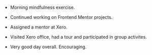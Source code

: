 - Morning mindfulness exercise.

- Continued working on Frontend Mentor projects.

- Assigned a mentor at Xero.

- Visited Xero office, had a tour and participated in group activites.

- Very good day overall.  Encouraging.